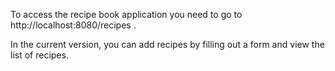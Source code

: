To access the recipe book application you need to go to
http://localhost:8080/recipes .

In the current version, you can add recipes by filling out a form and view the list of recipes.

